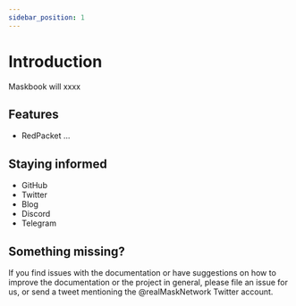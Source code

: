 ```yaml
---
sidebar_position: 1
---
```


# Introduction

Maskbook will xxxx

## Features

- RedPacket ...

## Staying informed

- GitHub
- Twitter
- Blog
- Discord
- Telegram

## Something missing?

If you find issues with the documentation or have suggestions on how to improve the documentation or the project in general, please file an issue for us, or send a tweet mentioning the @realMaskNetwork Twitter account.

